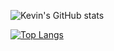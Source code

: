 ![Kevin's GitHub stats](https://github-readme-stats.vercel.app/api?username=kev6070&show_icons=true&theme=radical)

[![Top Langs](https://github-readme-stats.vercel.app/api/top-langs/?username=kev6070&show_icons=true&theme=radicallayout=compact)](https://github.com/anuraghazra/github-readme-stats)




